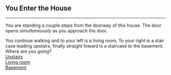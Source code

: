 ## You Enter the House
--- 

You are standing a couple steps from the doorway of this house. 
The door opens *simultaneously* as you approach the door. 


You continue walking and to your left is a living room, 
To your right is a stair case leading upstairs, 
finally straight foward is a staircase to the basement.  
Where are you going?    
[Upstairs](upstairs-man-at-door.md)    
[Living room](first-floor-footsteps.md)  
[Basement](dark-basement.md)    
